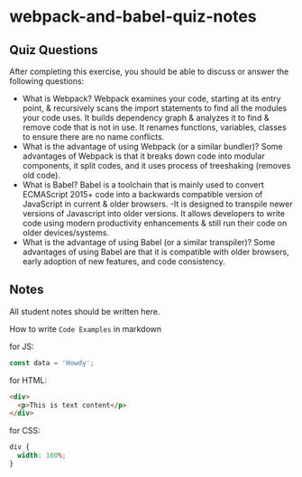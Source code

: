 # webpack-and-babel-quiz-notes

## Quiz Questions

After completing this exercise, you should be able to discuss or answer the following questions:

- What is Webpack?
  Webpack examines your code, starting at its entry point, & recursively scans the import statements to find all the modules your code uses. It builds dependency graph & analyzes it to find & remove code that is not in use. It renames functions, variables, classes to ensure there are no name conflicts.
- What is the advantage of using Webpack (or a similar bundler)?
  Some advantages of Webpack is that it breaks down code into modular components, it split codes, and it uses process of treeshaking (removes old code).
- What is Babel?
  Babel is a toolchain that is mainly used to convert ECMAScript 2015+ code into a backwards compatible version of JavaScript in current & older browsers.
  -It is designed to transpile newer versions of Javascript into older versions. It allows developers to write code using modern productivity enhancements & still run their code on older devices/systems.
- What is the advantage of using Babel (or a similar transpiler)?
  Some advantages of using Babel are that it is compatible with older browsers, early adoption of new features, and code consistency.

## Notes

All student notes should be written here.

How to write `Code Examples` in markdown

for JS:

```js
const data = 'Howdy';
```

for HTML:

```html
<div>
  <p>This is text content</p>
</div>
```

for CSS:

```css
div {
  width: 100%;
}
```
